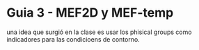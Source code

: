 Guia 3 - MEF2D y MEF-temp
============================

una idea que surgió en la clase es usar los phisical groups como indicadores para las condicioens de contorno.
